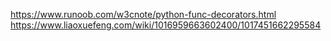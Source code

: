 https://www.runoob.com/w3cnote/python-func-decorators.html
https://www.liaoxuefeng.com/wiki/1016959663602400/1017451662295584
<!--stackedit_data:
eyJoaXN0b3J5IjpbLTkzODM1MzI5MV19
-->